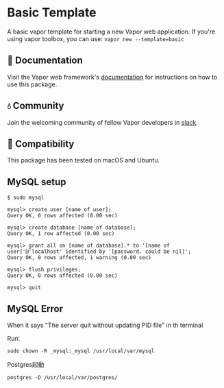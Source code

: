 # Basic Template

A basic vapor template for starting a new Vapor web application. If you're using vapor toolbox, you can use: `vapor new --template=basic`

## 📖 Documentation

Visit the Vapor web framework's [documentation](http://docs.vapor.codes) for instructions on how to use this package.

## 💧 Community

Join the welcoming community of fellow Vapor developers in [slack](http://vapor.team).

## 🔧 Compatibility

This package has been tested on macOS and Ubuntu.

## MySQL setup

```
$ sudo mysql
```
```
mysql> create user [name of user];
Query OK, 0 rows affected (0.00 sec)

mysql> create database [name of database];
Query OK, 1 row affected (0.00 sec)

mysql> grant all on [name of database].* to '[name of user]'@'localhost' identified by '[password. could be nil]';
Query OK, 0 rows affected, 1 warning (0.00 sec)

mysql> flush privileges;
Query OK, 0 rows affected (0.00 sec)

mysql> quit
```

## MySQL Error

When it says "The server quit without updating PID file" in th terminal

Run: 
```
sudo chown -R _mysql:_mysql /usr/local/var/mysql
```

Postgres起動

```
postgres -D /usr/local/var/postgres/
```
